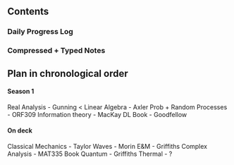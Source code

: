 ## Contents
### Daily Progress Log
### Compressed + Typed Notes

## Plan in chronological order
#### Season 1
Real Analysis - Gunning <
Linear Algebra - Axler
Prob + Random Processes - ORF309
Information theory - MacKay
DL Book - Goodfellow
#### On deck
Classical Mechanics - Taylor
Waves - Morin
E&M - Griffiths
Complex Analysis - MAT335 Book
Quantum - Griffiths
Thermal - ?
